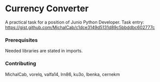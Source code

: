 # Currency Converter
A practical task for a position of Junio Python Developer.
Task entry: https://gist.github.com/MichalCab/c1dce3149d5131d89c5bbddbc602777c


### Prerequisites
Needed libraries are stated in imports.

### Contributing
MichalCab, vorelq, valfa14, lrn86, ku3o, lbenka, cernekm

